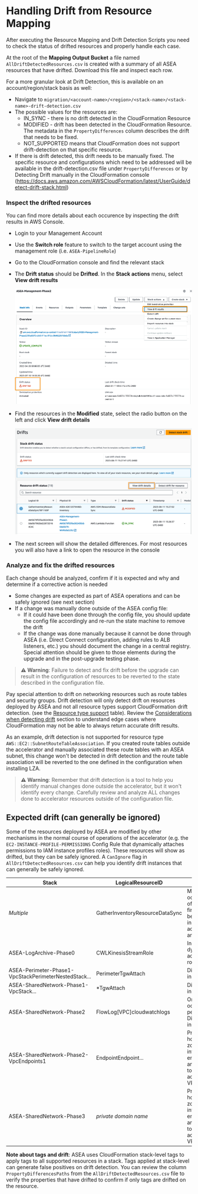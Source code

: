 # Handling Drift from Resource Mapping

After executing the Resource Mapping and Drift Detection Scripts you need to check the status of drifted resources and properly handle each case.

At the root of the **Mapping Output Bucket** a file named `AllDriftDetectedResources.csv` is created with a summary of all ASEA resources that have drifted. Download this file and inspect each row.

For a more granular look at Drift Detection, this is available on an account/region/stack basis as well:

- Navigate to `migration/<account-name>/<region>/<stack-name>/<stack-name>-drift-detection.csv`
- The possible values for the resources are:
  - IN_SYNC - there is no drift detected in the CloudFormation Resource
  - MODIFIED - drift has been detected in the CloudFormation Resource. The metadata in the `PropertyDifferences` column describes the drift that needs to be fixed.
  - NOT_SUPPORTED means that CloudFormation does not support drift-detection on that specific resource.
- If there is drift detected, this drift needs to be manually fixed. The specific resource and configurations which need to be addressed will be available in the drift-detection.csv file under `PropertyDifferences` or by Detecting Drift manually in the CloudFormation console (https://docs.aws.amazon.com/AWSCloudFormation/latest/UserGuide/detect-drift-stack.html)

### Inspect the drifted resources

You can find more details about each occurence by inspecting the drift results in AWS Console.

- Login to your Management Account
- Use the **Switch role** feature to switch to the target account using the management role (i.e. `ASEA-PipelineRole`)
- Go to the CloudFormation console and find the relevant stack
- The **Drift status** should be **Drifted**. In the **Stack actions** menu, select **View drift results**

  ![stack-drift](images/stack-drift.png)

- Find the resources in the **Modified** state, select the radio button on the left and click **View drift details**

  ![stack-drift](images/drifted-resources.png)

- The next screen will show the detailed differences. For most resources you will also have a link to open the resource in the console

### Analyze and fix the drifted resources

Each change should be analyzed, confirm if it is expected and why and determine if a corrective action is needed

- Some changes are expected as part of ASEA operations and can be safely ignored (see next section)
- If a change was manually done outside of the ASEA config file:
  - If it could have been done through the config file, you should update the config file accordingly and re-run the state machine to remove the drift
  - If the change was done manually because it cannot be done through ASEA (i.e. Direct Connect configuration, adding rules to ALB listeners, etc.) you should document the change in a central registry. Special attention should be given to those elements during the upgrade and in the post-upgrade testing phase.

> **⚠️ Warning**: Failure to detect and fix drift before the upgrade can result in the configuration of resources to be reverted to the state described in the configuration file.

Pay special attention to drift on networking resources such as route tables and security groups. Drift detection will only detect drift on resources deployed by ASEA and not all resource types support CloudFormation drift detection. (see the [Resource type support](https://docs.aws.amazon.com/AWSCloudFormation/latest/UserGuide/resource-import-supported-resources.html) table). Review the [Considerations when detecting drift](https://docs.aws.amazon.com/AWSCloudFormation/latest/UserGuide/using-cfn-stack-drift.html#drift-considerations) section to understand edge cases where CloudFormation may not be able to always return accurate drift results.

As an example, drift detection is not supported for resource type `AWS::EC2::SubnetRouteTableAssociation`. If you created route tables outside the accelerator and manually associated these route tables with an ASEA subnet, this change won't be detected in drift detection and the route table association will be reverted to the one defined in the configuration when installing LZA.

> **⚠️ Warning**: Remember that drift detection is a tool to help you identify manual changes done outside the accelerator, but it won't identify every change. Carefully review and analyze ALL changes done to accelerator resources outside of the configuration file.

## Expected drift (can generally be ignored)

Some of the resources deployed by ASEA are modified by other mechanisms in the normal course of operations of the accelerator (e.g. the `EC2-INSTANCE-PROFILE-PERMISSIONS` Config Rule that dynamically attaches permissions to IAM instance profiles roles). These resources will show as drifted, but they can be safely ignored. A `CanIgnore` flag in `AllDriftDetectedResources.csv` can help you identify drift instances that can generally be safely ignored.

| Stack                                                 | LogicalResourceID               | Notes                                                                               |
| ----------------------------------------------------- | ------------------------------- | ----------------------------------------------------------------------------------- |
| _Multiple_                                            | GatherInventoryResourceDataSync | Multiple occurrence of this finding can be reported in multiple accounts and regions |
| ASEA-LogArchive-Phase0                                | CWLKinesisStreamRole            | Inline policy dynamically added to role                                             |
| ASEA-Perimeter-Phase1-VpcStackPerimeterNestedStack... | PerimeterTgwAttach              | Difference in tags                                                                  |
| ASEA-SharedNetwork-Phase1-VpcStack...                 | \*TgwAttach                     | Difference in tags                                                                  |
| ASEA-SharedNetwork-Phase2                             | FlowLog[VPC]cloudwatchlogs      | One occurrence per VPC. Difference in tags                                           |
| ASEA-SharedNetwork-Phase2-VpcEndpoints1               | EndpointEndpoint...             | Private hosted zone for interface endpoints are shared to additional VPCs          |
| ASEA-SharedNetwork-Phase3                             | _private domain name_           | Private hosted zone for interface endpoints are shared to additional VPCs          |


**Note about tags and drift**: ASEA uses CloudFormation stack-level tags to apply tags to all supported resources in a stack. Tags applied at stack-level can generate false positives on drift detection. You can review the column `PropertyDifferencesPaths` from the `AllDriftDetectedResources.csv` file to verify the properties that have drifted to confirm if only tags are drifted on the resource. 
